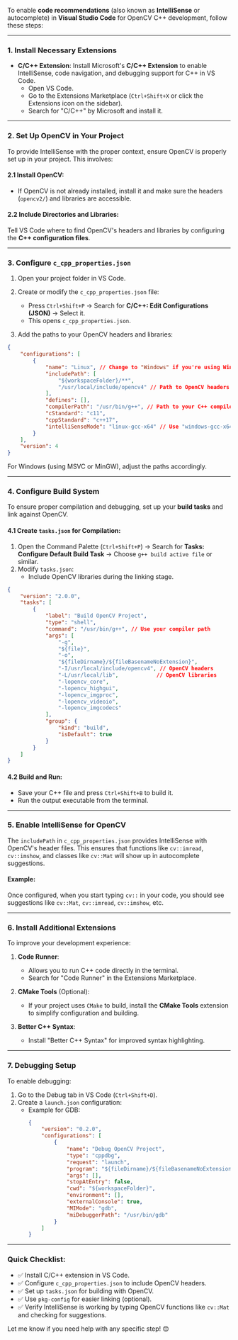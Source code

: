 To enable **code recommendations** (also known as **IntelliSense** or autocomplete) in **Visual Studio Code** for OpenCV C++ development, follow these steps:

---

### 1. **Install Necessary Extensions**
- **C/C++ Extension**:
  Install Microsoft's **C/C++ Extension** to enable IntelliSense, code navigation, and debugging support for C++ in VS Code.
  - Open VS Code.
  - Go to the Extensions Marketplace (`Ctrl+Shift+X` or click the Extensions icon on the sidebar).
  - Search for "C/C++" by Microsoft and install it.

---

### 2. **Set Up OpenCV in Your Project**
To provide IntelliSense with the proper context, ensure OpenCV is properly set up in your project. This involves:

#### 2.1 Install OpenCV:
- If OpenCV is not already installed, install it and make sure the headers (`opencv2/`) and libraries are accessible.

#### 2.2 Include Directories and Libraries:
Tell VS Code where to find OpenCV's headers and libraries by configuring the **C++ configuration files**.

---

### 3. **Configure `c_cpp_properties.json`**
1. Open your project folder in VS Code.
2. Create or modify the `c_cpp_properties.json` file:
   - Press `Ctrl+Shift+P` → Search for **C/C++: Edit Configurations (JSON)** → Select it.
   - This opens `c_cpp_properties.json`.

3. Add the paths to your OpenCV headers and libraries:

```json
{
    "configurations": [
        {
            "name": "Linux", // Change to "Windows" if you're using Windows
            "includePath": [
                "${workspaceFolder}/**",
                "/usr/local/include/opencv4" // Path to OpenCV headers
            ],
            "defines": [],
            "compilerPath": "/usr/bin/g++", // Path to your C++ compiler
            "cStandard": "c11",
            "cppStandard": "c++17",
            "intelliSenseMode": "linux-gcc-x64" // Use "windows-gcc-x64" for MinGW or "msvc-x64" for MSVC
        }
    ],
    "version": 4
}
```

For Windows (using MSVC or MinGW), adjust the paths accordingly.

---

### 4. **Configure Build System**
To ensure proper compilation and debugging, set up your **build tasks** and link against OpenCV.

#### 4.1 Create `tasks.json` for Compilation:
1. Open the Command Palette (`Ctrl+Shift+P`) → Search for **Tasks: Configure Default Build Task** → Choose `g++ build active file` or similar.
2. Modify `tasks.json`:
   - Include OpenCV libraries during the linking stage.

```json
{
    "version": "2.0.0",
    "tasks": [
        {
            "label": "Build OpenCV Project",
            "type": "shell",
            "command": "/usr/bin/g++", // Use your compiler path
            "args": [
                "-g",
                "${file}",
                "-o",
                "${fileDirname}/${fileBasenameNoExtension}",
                "-I/usr/local/include/opencv4", // OpenCV headers
                "-L/usr/local/lib",            // OpenCV libraries
                "-lopencv_core",
                "-lopencv_highgui",
                "-lopencv_imgproc",
                "-lopencv_videoio",
                "-lopencv_imgcodecs"
            ],
            "group": {
                "kind": "build",
                "isDefault": true
            }
        }
    ]
}
```

#### 4.2 Build and Run:
- Save your C++ file and press `Ctrl+Shift+B` to build it.
- Run the output executable from the terminal.

---

### 5. **Enable IntelliSense for OpenCV**
The `includePath` in `c_cpp_properties.json` provides IntelliSense with OpenCV's header files. This ensures that functions like `cv::imread`, `cv::imshow`, and classes like `cv::Mat` will show up in autocomplete suggestions.

#### Example:
Once configured, when you start typing `cv::` in your code, you should see suggestions like `cv::Mat`, `cv::imread`, `cv::imshow`, etc.

---

### 6. **Install Additional Extensions**
To improve your development experience:
1. **Code Runner**:
   - Allows you to run C++ code directly in the terminal.
   - Search for "Code Runner" in the Extensions Marketplace.

2. **CMake Tools** (Optional):
   - If your project uses `CMake` to build, install the **CMake Tools** extension to simplify configuration and building.

3. **Better C++ Syntax**:
   - Install "Better C++ Syntax" for improved syntax highlighting.

---

### 7. **Debugging Setup**
To enable debugging:
1. Go to the Debug tab in VS Code (`Ctrl+Shift+D`).
2. Create a `launch.json` configuration:
   - Example for GDB:
     ```json
     {
         "version": "0.2.0",
         "configurations": [
             {
                 "name": "Debug OpenCV Project",
                 "type": "cppdbg",
                 "request": "launch",
                 "program": "${fileDirname}/${fileBasenameNoExtension}",
                 "args": [],
                 "stopAtEntry": false,
                 "cwd": "${workspaceFolder}",
                 "environment": [],
                 "externalConsole": true,
                 "MIMode": "gdb",
                 "miDebuggerPath": "/usr/bin/gdb"
             }
         ]
     }
     ```

---

### Quick Checklist:
- ✅ Install C/C++ extension in VS Code.
- ✅ Configure `c_cpp_properties.json` to include OpenCV headers.
- ✅ Set up `tasks.json` for building with OpenCV.
- ✅ Use `pkg-config` for easier linking (optional).
- ✅ Verify IntelliSense is working by typing OpenCV functions like `cv::Mat` and checking for suggestions.

Let me know if you need help with any specific step! 😊